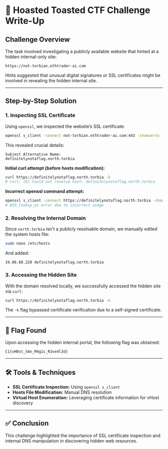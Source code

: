# 🍞 Hoasted Toasted CTF Challenge Write-Up

## Challenge Overview

The task involved investigating a publicly available website that hinted at a hidden internal-only site:

```
https://not-torbian.ethtrader-ai.com
```

Hints suggested that unusual digital signatures or SSL certificates might be involved in revealing the hidden internal site.

---

## Step-by-Step Solution

### 1. Inspecting SSL Certificate

Using `openssl`, we inspected the website’s SSL certificate:

```bash
openssl s_client -connect not-torbian.ethtrader-ai.com:443 -showcerts
```

This revealed crucial details:

```plaintext
Subject Alternative Name:
definitelynotaflag.north.torbia
```

**Initial curl attempt (before hosts modification):**

```bash
curl https://definitelynotaflag.north.torbia -k
# curl: (6) Could not resolve host: definitelynotaflag.north.torbia
```

**Incorrect openssl command attempt:**

```bash
openssl s_client -connect https://definitelynotaflag.north.torbia -showcerts
# BIO_lookup_ex error due to incorrect usage
```

### 2. Resolving the Internal Domain

Since `north.torbia` isn't a publicly resolvable domain, we manually edited the system hosts file:

```bash
sudo nano /etc/hosts
```

And added:

```
34.86.60.228 definitelynotaflag.north.torbia
```

### 3. Accessing the Hidden Site

With the domain resolved locally, we successfully accessed the hidden site via `curl`:

```bash
curl https://definitelynotaflag.north.torbia -k
```

The `-k` flag bypassed certificate verification due to a self-signed certificate.

---

## 🚩 Flag Found

Upon accessing the hidden internal portal, the following flag was obtained:

```
C1{vH0st_S4n_M4g1c_R3ve4l3d}
```

---

## 🛠️ Tools & Techniques

- **SSL Certificate Inspection:** Using `openssl s_client`
- **Hosts File Modification:** Manual DNS resolution
- **Virtual Host Enumeration:** Leveraging certificate information for vHost discovery

---

## ✅ Conclusion

This challenge highlighted the importance of SSL certificate inspection and internal DNS manipulation in discovering hidden web resources.

